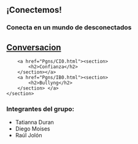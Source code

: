 <!DOCTYPE html>

<html>
<head>
	<meta charset="utf-8">
	<meta name="viewport" content="width=device-width, initial-scale=1">
	<title>Conectemos</title>
	<link rel="stylesheet" type="text/css" href="Pgns/Csss/CSS3.css">
</head>
<body>
	<section class="Enca">
		<h1>¡Conectemos!</h1>
		<h3>Conecta en un mundo de desconectados</h2>
	</section>
	<section class="Corpo">
		<a href="Pgns/IC0.html"><section>
			<h2>Conversacion</h2>
		</section></a>

		<a href="Pgns/CI0.html"><section>
			<h2>Confianza</h2>
		</section></a>
		<a href="Pgns/IB0.html"><section>
			<h2>Bullyng</h2>
		</section> </a>
	</section>
</body>
<footer class="Pin">
	<h3>Integrantes del grupo:</h3>
	<ul>
		<li>Tatianna Duran</li>
		<li>Diego Moises</li>
		<li>Raúl Jolón</li>
	</ul>
</footer>
</html>
